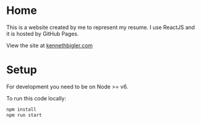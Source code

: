 # Home

This is a website created by me to represent my resume. I use ReactJS and it is hosted by GitHub Pages.

View the site at [kennethbigler.com](http://www.kennethbigler.com/)

# Setup

For development you need to be on Node >= v6.

To run this code locally:

```bash
npm install
npm run start
```
